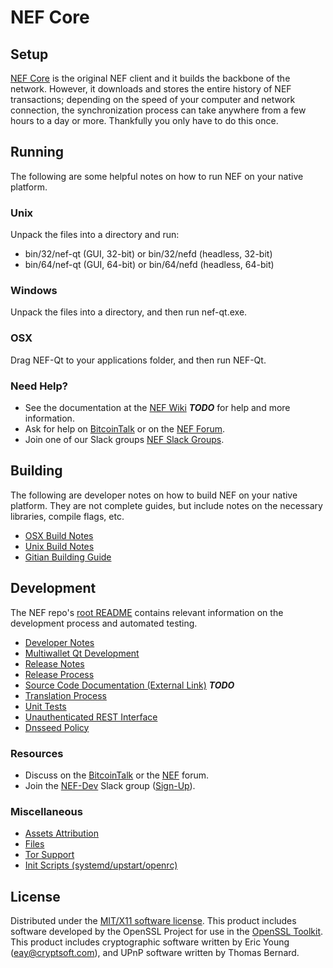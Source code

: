 NEF Core
=====================

Setup
---------------------
[NEF Core](http://nef.org/wallet) is the original NEF client and it builds the backbone of the network. However, it downloads and stores the entire history of NEF transactions; depending on the speed of your computer and network connection, the synchronization process can take anywhere from a few hours to a day or more. Thankfully you only have to do this once.

Running
---------------------
The following are some helpful notes on how to run NEF on your native platform.

### Unix

Unpack the files into a directory and run:

- bin/32/nef-qt (GUI, 32-bit) or bin/32/nefd (headless, 32-bit)
- bin/64/nef-qt (GUI, 64-bit) or bin/64/nefd (headless, 64-bit)

### Windows

Unpack the files into a directory, and then run nef-qt.exe.

### OSX

Drag NEF-Qt to your applications folder, and then run NEF-Qt.

### Need Help?

* See the documentation at the [NEF Wiki](https://en.bitcoin.it/wiki/Main_Page) ***TODO***
for help and more information.
* Ask for help on [BitcoinTalk](https://bitcointalk.org/index.php?topic=1262920.0) or on the [NEF Forum](http://forum.nef.org/).
* Join one of our Slack groups [NEF Slack Groups](https://nef.org/slack-logins/).

Building
---------------------
The following are developer notes on how to build NEF on your native platform. They are not complete guides, but include notes on the necessary libraries, compile flags, etc.

- [OSX Build Notes](build-osx.md)
- [Unix Build Notes](build-unix.md)
- [Gitian Building Guide](gitian-building.md)

Development
---------------------
The NEF repo's [root README](https://github.com/Nefcoindeveloper/Nefcoin-development/blob/master/README.md) contains relevant information on the development process and automated testing.

- [Developer Notes](developer-notes.md)
- [Multiwallet Qt Development](multiwallet-qt.md)
- [Release Notes](release-notes.md)
- [Release Process](release-process.md)
- [Source Code Documentation (External Link)](https://dev.visucore.com/bitcoin/doxygen/) ***TODO***
- [Translation Process](translation_process.md)
- [Unit Tests](unit-tests.md)
- [Unauthenticated REST Interface](REST-interface.md)
- [Dnsseed Policy](dnsseed-policy.md)

### Resources

* Discuss on the [BitcoinTalk](https://bitcointalk.org/index.php?topic=1262920.0) or the [NEF](http://forum.nef.org/) forum.
* Join the [NEF-Dev](https://nef-dev.slack.com/) Slack group ([Sign-Up](https://nef-dev.herokuapp.com/)).

### Miscellaneous
- [Assets Attribution](assets-attribution.md)
- [Files](files.md)
- [Tor Support](tor.md)
- [Init Scripts (systemd/upstart/openrc)](init.md)

License
---------------------
Distributed under the [MIT/X11 software license](http://www.opensource.org/licenses/mit-license.php).
This product includes software developed by the OpenSSL Project for use in the [OpenSSL Toolkit](https://www.openssl.org/). This product includes
cryptographic software written by Eric Young ([eay@cryptsoft.com](mailto:eay@cryptsoft.com)), and UPnP software written by Thomas Bernard.
